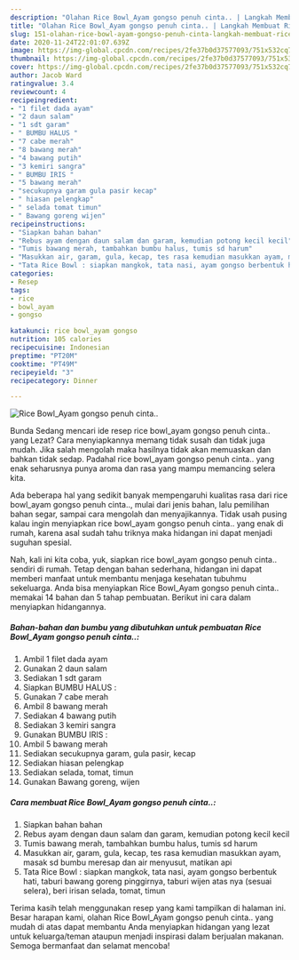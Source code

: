 ```yaml
---
description: "Olahan Rice Bowl_Ayam gongso penuh cinta.. | Langkah Membuat Rice Bowl_Ayam gongso penuh cinta.. Yang Enak Banget"
title: "Olahan Rice Bowl_Ayam gongso penuh cinta.. | Langkah Membuat Rice Bowl_Ayam gongso penuh cinta.. Yang Enak Banget"
slug: 151-olahan-rice-bowl-ayam-gongso-penuh-cinta-langkah-membuat-rice-bowl-ayam-gongso-penuh-cinta-yang-enak-banget
date: 2020-11-24T22:01:07.639Z
image: https://img-global.cpcdn.com/recipes/2fe37b0d37577093/751x532cq70/rice-bowl_ayam-gongso-penuh-cinta-foto-resep-utama.jpg
thumbnail: https://img-global.cpcdn.com/recipes/2fe37b0d37577093/751x532cq70/rice-bowl_ayam-gongso-penuh-cinta-foto-resep-utama.jpg
cover: https://img-global.cpcdn.com/recipes/2fe37b0d37577093/751x532cq70/rice-bowl_ayam-gongso-penuh-cinta-foto-resep-utama.jpg
author: Jacob Ward
ratingvalue: 3.4
reviewcount: 4
recipeingredient:
- "1 filet dada ayam"
- "2 daun salam"
- "1 sdt garam"
- " BUMBU HALUS "
- "7 cabe merah"
- "8 bawang merah"
- "4 bawang putih"
- "3 kemiri sangra"
- " BUMBU IRIS "
- "5 bawang merah"
- "secukupnya garam gula pasir kecap"
- " hiasan pelengkap"
- " selada tomat timun"
- " Bawang goreng wijen"
recipeinstructions:
- "Siapkan bahan bahan"
- "Rebus ayam dengan daun salam dan garam, kemudian potong kecil kecil"
- "Tumis bawang merah, tambahkan bumbu halus, tumis sd harum"
- "Masukkan air, garam, gula, kecap, tes rasa kemudian masukkan ayam, masak sd bumbu meresap dan air menyusut, matikan api"
- "Tata Rice Bowl : siapkan mangkok, tata nasi, ayam gongso berbentuk hati, taburi bawang goreng pinggirnya, taburi wijen atas nya (sesuai selera), beri irisan selada, tomat, timun"
categories:
- Resep
tags:
- rice
- bowl_ayam
- gongso

katakunci: rice bowl_ayam gongso 
nutrition: 105 calories
recipecuisine: Indonesian
preptime: "PT20M"
cooktime: "PT49M"
recipeyield: "3"
recipecategory: Dinner

---
```



![Rice Bowl_Ayam gongso penuh cinta..](https://img-global.cpcdn.com/recipes/2fe37b0d37577093/751x532cq70/rice-bowl_ayam-gongso-penuh-cinta-foto-resep-utama.jpg)

Bunda Sedang mencari ide resep rice bowl_ayam gongso penuh cinta.. yang Lezat? Cara menyiapkannya memang tidak susah dan tidak juga mudah. Jika salah mengolah maka hasilnya tidak akan memuaskan dan bahkan tidak sedap. Padahal rice bowl_ayam gongso penuh cinta.. yang enak seharusnya punya aroma dan rasa yang mampu memancing selera kita.

Ada beberapa hal yang sedikit banyak mempengaruhi kualitas rasa dari rice bowl_ayam gongso penuh cinta.., mulai dari jenis bahan, lalu pemilihan bahan segar, sampai cara mengolah dan menyajikannya. Tidak usah pusing kalau ingin menyiapkan rice bowl_ayam gongso penuh cinta.. yang enak di rumah, karena asal sudah tahu triknya maka hidangan ini dapat menjadi suguhan spesial.




Nah, kali ini kita coba, yuk, siapkan rice bowl_ayam gongso penuh cinta.. sendiri di rumah. Tetap dengan bahan sederhana, hidangan ini dapat memberi manfaat untuk membantu menjaga kesehatan tubuhmu sekeluarga. Anda bisa menyiapkan Rice Bowl_Ayam gongso penuh cinta.. memakai 14 bahan dan 5 tahap pembuatan. Berikut ini cara dalam menyiapkan hidangannya.

<!--inarticleads1-->

##### Bahan-bahan dan bumbu yang dibutuhkan untuk pembuatan Rice Bowl_Ayam gongso penuh cinta..:

1. Ambil 1 filet dada ayam
1. Gunakan 2 daun salam
1. Sediakan 1 sdt garam
1. Siapkan  BUMBU HALUS :
1. Gunakan 7 cabe merah
1. Ambil 8 bawang merah
1. Sediakan 4 bawang putih
1. Sediakan 3 kemiri sangra
1. Gunakan  BUMBU IRIS :
1. Ambil 5 bawang merah
1. Sediakan secukupnya garam, gula pasir, kecap
1. Sediakan  hiasan pelengkap
1. Sediakan  selada, tomat, timun
1. Gunakan  Bawang goreng, wijen




<!--inarticleads2-->

##### Cara membuat Rice Bowl_Ayam gongso penuh cinta..:

1. Siapkan bahan bahan
1. Rebus ayam dengan daun salam dan garam, kemudian potong kecil kecil
1. Tumis bawang merah, tambahkan bumbu halus, tumis sd harum
1. Masukkan air, garam, gula, kecap, tes rasa kemudian masukkan ayam, masak sd bumbu meresap dan air menyusut, matikan api
1. Tata Rice Bowl : siapkan mangkok, tata nasi, ayam gongso berbentuk hati, taburi bawang goreng pinggirnya, taburi wijen atas nya (sesuai selera), beri irisan selada, tomat, timun




Terima kasih telah menggunakan resep yang kami tampilkan di halaman ini. Besar harapan kami, olahan Rice Bowl_Ayam gongso penuh cinta.. yang mudah di atas dapat membantu Anda menyiapkan hidangan yang lezat untuk keluarga/teman ataupun menjadi inspirasi dalam berjualan makanan. Semoga bermanfaat dan selamat mencoba!
